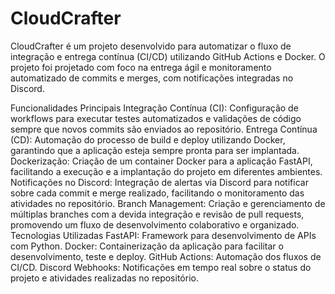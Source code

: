 # CloudCrafter

CloudCrafter é um projeto desenvolvido para automatizar o fluxo de integração e entrega contínua (CI/CD) utilizando GitHub Actions e Docker. O projeto foi projetado com foco na entrega ágil e monitoramento automatizado de commits e merges, com notificações integradas no Discord.

Funcionalidades Principais
Integração Contínua (CI): Configuração de workflows para executar testes automatizados e validações de código sempre que novos commits são enviados ao repositório.
Entrega Contínua (CD): Automação do processo de build e deploy utilizando Docker, garantindo que a aplicação esteja sempre pronta para ser implantada.
Dockerização: Criação de um container Docker para a aplicação FastAPI, facilitando a execução e a implantação do projeto em diferentes ambientes.
Notificações no Discord: Integração de alertas via Discord para notificar sobre cada commit e merge realizado, facilitando o monitoramento das atividades no repositório.
Branch Management: Criação e gerenciamento de múltiplas branches com a devida integração e revisão de pull requests, promovendo um fluxo de desenvolvimento colaborativo e organizado.
Tecnologias Utilizadas
FastAPI: Framework para desenvolvimento de APIs com Python.
Docker: Containerização da aplicação para facilitar o desenvolvimento, teste e deploy.
GitHub Actions: Automação dos fluxos de CI/CD.
Discord Webhooks: Notificações em tempo real sobre o status do projeto e atividades realizadas no repositório.

